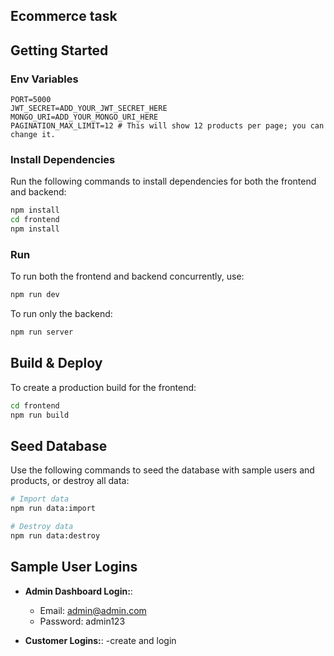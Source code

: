 ## Ecommerce task 

## Getting Started


### Env Variables

```dotenv
PORT=5000
JWT_SECRET=ADD_YOUR_JWT_SECRET_HERE
MONGO_URI=ADD_YOUR_MONGO_URI_HERE
PAGINATION_MAX_LIMIT=12 # This will show 12 products per page; you can change it.

```

### Install Dependencies

Run the following commands to install dependencies for both the frontend and backend:

```bash
npm install
cd frontend
npm install
```

### Run

To run both the frontend and backend concurrently, use:

```bash
npm run dev
```

To run only the backend:

```bash
npm run server
```

## Build & Deploy

To create a production build for the frontend:

```bash
cd frontend
npm run build
```

## Seed Database

Use the following commands to seed the database with sample users and products, or destroy all data:

```bash
# Import data
npm run data:import

# Destroy data
npm run data:destroy
```

## Sample User Logins

- **Admin Dashboard Login:**:

  - Email: admin@admin.com
  - Password: admin123

- **Customer Logins:**:
  -create and login

